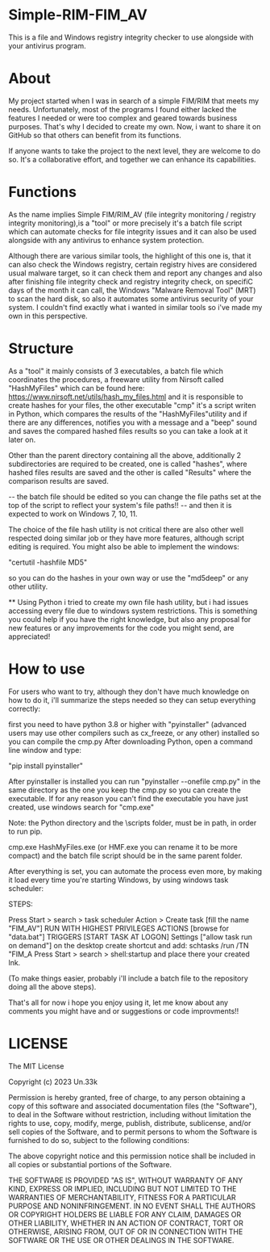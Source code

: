 # Simple-RIM-FIM_AV
This is a file and Windows registry integrity checker to use alongside with your antivirus program. 


# About


My project started when I was in search of a simple FIM/RIM that meets my needs.
Unfortunately, most of the programs I found either lacked the features I needed or were
too complex and geared towards business purposes. That's why I decided to create my
own. Now, i want to share it on GitHub so that others can benefit from its functions. 

If anyone wants to take the project to the next level, they are welcome to
do so. It's a collaborative effort, and together we can enhance its capabilities.



# Functions


As the name implies Simple FIM/RIM_AV (file integrity monitoring / registry integrity 
monitoring),is a "tool" or more precisely it's a batch file script which can automate 
checks for file integrity issues and it can also be used alongside with any antivirus 
to enhance system protection.

Although there are various similar tools, the highlight of this one is, that it can
also check the Windows registry, certain registry hives are considered usual malware 
target, so it can check them and report any changes and also after finishing file integrity
check and registry integrity check, on specifiC days of the month it can call, the Windows 
"Malware Removal Tool" (MRT) to scan the hard disk, so also it automates some antivirus 
security of your system. I couldn't find exactly what i wanted in similar tools so i've 
made my own in this perspective.




# Structure


As a "tool" it mainly consists of 3 executables, a batch file which coordinates the procedures, 
a freeware utility from Nirsoft called "HashMyFiles" which can be found here: 
https://www.nirsoft.net/utils/hash_my_files.html and it is responsible to create hashes for your 
files, the other executable "cmp" it's a script writen in Python, which compares the results of 
the "HashMyFiles"utility and if there are any differences, notifies you with a message and a 
"beep" sound and saves the compared hashed files results so you can take a look at it later on.

Other than the parent directory containing all the above, additionally 2 subdirectories are 
required to be created, one is called "hashes", where hashed files results are saved and 
the other is called "Results" where the comparison results are saved.

-- the batch file should be edited so you can change the file paths set at the top of the
script to reflect your system's file paths!! -- and then it is expected to work on
Windows 7, 10, 11. 


The choice of the file hash utility is not critical there are also other well respected doing
similar job or they have more features, although script editing is required. You might also 
be able to implement the windows:

"certutil -hashfile <file> MD5" 

so you can do the hashes in your own way or use the "md5deep" or any other utility.


** Using Python i tried to create my own file hash utility, but i had issues accessing every 
file due to windows system restrictions. This is something you could help if you have the 
right knowledge, but also any proposal for new features or any improvements for the code you 
might send, are appreciated!



# How to use


For users who want to try, although they don't have much knowledge on how to do it, i'll 
summarize the steps needed so they can setup everything correctly:

first you need to have python 3.8 or higher with "pyinstaller" (advanced users may use other 
compilers such as cx_freeze, or any other) installed so you can compile the 
cmp.py After downloading Python, open a command line window and type:

"pip install pyinstaller"

After pyinstaller is installed you can run "pyinstaller --onefile cmp.py" in the same
directory as the one you keep the cmp.py so you can create the executable. If for any reason
you can't find the executable you have just created, use windows search for "cmp.exe"

Note: the Python directory and the \scripts folder, must be in path, in order to run
pip. 


cmp.exe HashMyFiles.exe (or HMF.exe you can rename it to be more compact) and the batch
file script should be in the same parent folder.

After everything is set, you can automate the process even more, by making it load every 
time you're starting Windows, by using windows task scheduler:

STEPS:

Press Start > search > task scheduler
Action > Create task [fill the name "FIM_AV"]
RUN WITH HIGHEST PRIVILEGES
ACTIONS [browse for "data.bat"]
TRIGGERS [START TASK AT LOGON]
Settings ["allow task run on demand"]
on the desktop create shortcut and add:
schtasks /run /TN "FIM_A
Press Start > search > shell:startup
and place there your created lnk.

(To make things easier, probably i'll include a batch file to the repository doing all 
the above steps).



That's all for now i hope you enjoy using it, let me know about any comments
you might have and or suggestions or code improvments!!





# LICENSE
  

The MIT License

Copyright (c) 2023 Un.33k 

Permission is hereby granted, free of charge, to any person obtaining a copy 
of this software and associated documentation files (the "Software"), to deal 
in the Software without restriction, including without limitation the rights 
to use, copy, modify, merge, publish, distribute, sublicense, and/or sell copies 
of the Software, and to permit persons to whom the Software is furnished to do so, 
subject to the following conditions:

The above copyright notice and this permission notice shall be included in all 
copies or substantial portions of the Software.

THE SOFTWARE IS PROVIDED "AS IS", WITHOUT WARRANTY OF ANY KIND, EXPRESS OR IMPLIED, 
INCLUDING BUT NOT LIMITED TO THE WARRANTIES OF MERCHANTABILITY, FITNESS FOR A 
PARTICULAR PURPOSE AND NONINFRINGEMENT. IN NO EVENT SHALL THE AUTHORS OR COPYRIGHT 
HOLDERS BE LIABLE FOR ANY CLAIM, DAMAGES OR OTHER LIABILITY, WHETHER IN AN ACTION 
OF CONTRACT, TORT OR OTHERWISE, ARISING FROM, OUT OF OR IN CONNECTION WITH THE 
SOFTWARE OR THE USE OR OTHER DEALINGS IN THE SOFTWARE.

